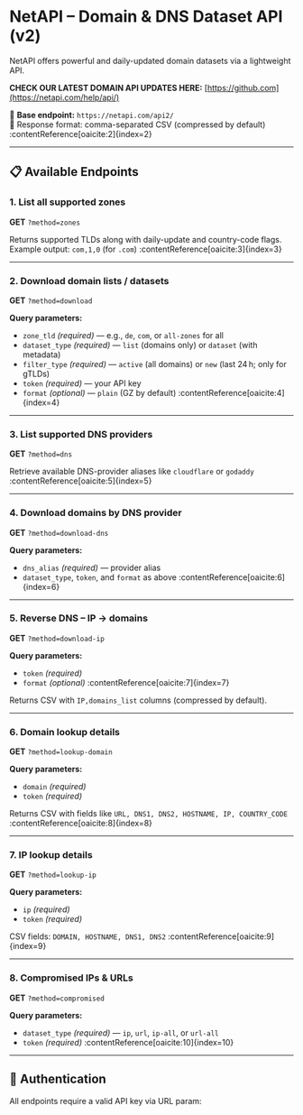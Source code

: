 # NetAPI – Domain & DNS Dataset API (v2)

NetAPI offers powerful and daily-updated domain datasets via a lightweight API.


**CHECK OUR LATEST DOMAIN API UPDATES HERE:** [https://github.com](https://netapi.com/help/api/)


📡 **Base endpoint:** `https://netapi.com/api2/`  
🔄 Response format: comma-separated CSV (compressed by default) :contentReference[oaicite:2]{index=2}

---

## 📋 Available Endpoints

### 1. List all supported zones
**GET** `?method=zones`

Returns supported TLDs along with daily-update and country-code flags.  
Example output: `com,1,0` (for `.com`) :contentReference[oaicite:3]{index=3}

---

### 2. Download domain lists / datasets
**GET** `?method=download`

**Query parameters:**
- `zone_tld` *(required)* — e.g., `de`, `com`, or `all-zones` for all
- `dataset_type` *(required)* — `list` (domains only) or `dataset` (with metadata)
- `filter_type` *(required)* — `active` (all domains) or `new` (last 24 h; only for gTLDs)
- `token` *(required)* — your API key
- `format` *(optional)* — `plain` (GZ by default) :contentReference[oaicite:4]{index=4}

---

### 3. List supported DNS providers
**GET** `?method=dns`

Retrieve available DNS-provider aliases like `cloudflare` or `godaddy` :contentReference[oaicite:5]{index=5}

---

### 4. Download domains by DNS provider
**GET** `?method=download-dns`

**Query parameters:**
- `dns_alias` *(required)* — provider alias
- `dataset_type`, `token`, and `format` as above :contentReference[oaicite:6]{index=6}

---

### 5. Reverse DNS – IP → domains
**GET** `?method=download-ip`

**Query parameters:**
- `token` *(required)*
- `format` *(optional)* :contentReference[oaicite:7]{index=7}

Returns CSV with `IP,domains_list` columns (compressed by default).

---

### 6. Domain lookup details
**GET** `?method=lookup-domain`

**Query parameters:**
- `domain` *(required)*
- `token` *(required)*

Returns CSV with fields like `URL, DNS1, DNS2, HOSTNAME, IP, COUNTRY_CODE` :contentReference[oaicite:8]{index=8}

---

### 7. IP lookup details
**GET** `?method=lookup-ip`

**Query parameters:**
- `ip` *(required)*
- `token` *(required)*

CSV fields: `DOMAIN, HOSTNAME, DNS1, DNS2` :contentReference[oaicite:9]{index=9}

---

### 8. Compromised IPs & URLs
**GET** `?method=compromised`

**Query parameters:**
- `dataset_type` *(required)* — `ip`, `url`, `ip-all`, or `url-all`
- `token` *(required)* :contentReference[oaicite:10]{index=10}

---

## 🔐 Authentication

All endpoints require a valid API key via URL param:
